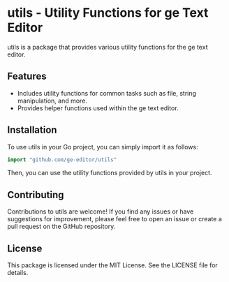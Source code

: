 # utils - Utility Functions for ge Text Editor

utils is a package that provides various utility functions for the ge text editor.

## Features

- Includes utility functions for common tasks such as file, string manipulation, and more.
- Provides helper functions used within the ge text editor.

## Installation

To use utils in your Go project, you can simply import it as follows:

```go
import "github.com/ge-editor/utils"
```

Then, you can use the utility functions provided by utils in your project.

## Contributing

Contributions to utils are welcome! If you find any issues or have suggestions for improvement, please feel free to open an issue or create a pull request on the GitHub repository.

## License

This package is licensed under the MIT License. See the LICENSE file for details.
